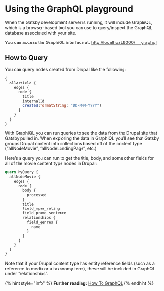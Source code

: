 # Using the GraphQL playground

When the Gatsby development server is running, it will include GraphiQL, which is a browser-based tool you can use to query/inspect the GraphQL database associated with your site.

You can access the GraphiQL interface at: [http://localhost:8000/\_\_\_graphql](http://localhost:8000/___graphql)

## How to Query

You can query nodes created from Drupal like the following:

```javascript
{
  allArticle {
    edges {
      node {
        title
        internalId
        created(formatString: "DD-MMM-YYYY")
      }
    }
  }
}
```

With GraphiQL you can run queries to see the data from the Drupal site that Gatsby pulled in. When exploring the data in GraphiQL you’ll see that Gatsby groups Drupal content into collections based off of the content type \(“allNodeMovie”, “allNodeLandingPage”, etc.\)

Here’s a query you can run to get the title, body, and some other fields for all of the movie content type nodes in Drupal:

```graphql
query MyQuery {
  allNodeMovie {
    edges {
      node {
        body {
          processed
        }
        title
        field_mpaa_rating
        field_promo_sentence
        relationships {
          field_genres {
            name
          }
        }
      }
    }
  }
}
```

Note that if your Drupal content type has entity reference fields \(such as a reference to media or a taxonomy term\), these will be included in GraphQL under “relationships”.

{% hint style="info" %}
**Further reading:** [How To GraphQL](https://www.howtographql.com/)
{% endhint %}

